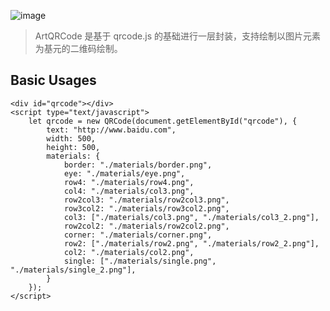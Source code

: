 ![image](http://wx1.sinaimg.cn/large/a73bc6a1ly1fz9rutoazqj21kw0lon0r.jpg)  

>ArtQRCode 是基于 qrcode.js 的基础进行一层封装，支持绘制以图片元素为基元的二维码绘制。

## Basic Usages
```
<div id="qrcode"></div>
<script type="text/javascript">
    let qrcode = new QRCode(document.getElementById("qrcode"), {
        text: "http://www.baidu.com",
        width: 500,
        height: 500,
        materials: {
            border: "./materials/border.png",
            eye: "./materials/eye.png",
            row4: "./materials/row4.png",
            col4: "./materials/col3.png",
            row2col3: "./materials/row2col3.png",
            row3col2: "./materials/row3col2.png",
            col3: ["./materials/col3.png", "./materials/col3_2.png"],
            row2col2: "./materials/row2col2.png",
            corner: "./materials/corner.png",
            row2: ["./materials/row2.png", "./materials/row2_2.png"],
            col2: "./materials/col2.png",
            single: ["./materials/single.png", "./materials/single_2.png"],
        }
    });
</script>
```
